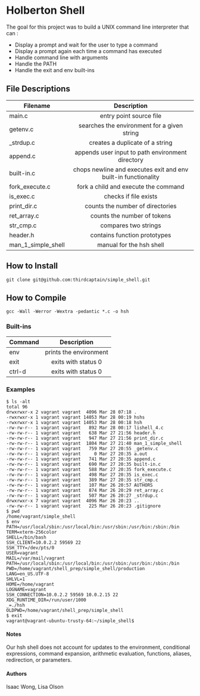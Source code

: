 # Holberton Shell 
The goal for this project was to build a UNIX command line interpreter that can :
- Display a prompt and wait for the user to type a command
- Display a prompt again each time a command has executed
- Handle command line with arguments
- Handle the PATH
- Handle the exit and env built-ins
## File Descriptions
| Filename | Description |
| ------------- |:-------------:|
| main.c | entry point source file |
| getenv.c | searches the environment for a given string |
| _strdup.c | creates a duplicate of a string |
| append.c | appends user input to path environment directory |
| built-in.c | chops newline and executes exit and env built-in functionality |
| fork_execute.c | fork a child and execute the command |
| is_exec.c | checks if file exists |
| print_dir.c | counts the number of directories |
| ret_array.c | counts the number of tokens |
| str_cmp.c | compares two strings |
| header.h | contains function prototypes |
| man_1_simple_shell | manual for the hsh shell |
 
## How to Install
``` git clone git@github.com:thirdcaptain/simple_shell.git ```
 
## How to Compile
``` gcc -Wall -Werror -Wextra -pedantic *.c -o hsh ```

### Built-ins
| Command | Description |
| ------------- |:-------------:|
| env | prints the environment |
| exit | exits with status 0 |
| ctrl-d | exits with status 0 |

### Examples
``` ./hsh  
$ ls -alt  
total 96  
drwxrwxr-x 2 vagrant vagrant  4096 Mar 28 07:18 .  
-rwxrwxr-x 1 vagrant vagrant 14053 Mar 28 00:19 hshs  
-rwxrwxr-x 1 vagrant vagrant 14053 Mar 28 00:18 hsh  
-rw-rw-r-- 1 vagrant vagrant   892 Mar 28 00:17 lishell_4.c  
-rw-rw-r-- 1 vagrant vagrant   638 Mar 27 21:56 header.h  
-rw-rw-r-- 1 vagrant vagrant   947 Mar 27 21:56 print_dir.c  
-rw-rw-r-- 1 vagrant vagrant  1804 Mar 27 21:40 man_1_simple_shell  
-rw-rw-r-- 1 vagrant vagrant   759 Mar 27 20:55 _getenv.c  
-rw-rw-r-- 1 vagrant vagrant     0 Mar 27 20:35 a.out  
-rw-rw-r-- 1 vagrant vagrant   741 Mar 27 20:35 append.c  
-rw-rw-r-- 1 vagrant vagrant   690 Mar 27 20:35 built-in.c  
-rw-rw-r-- 1 vagrant vagrant   588 Mar 27 20:35 fork_execute.c  
-rw-rw-r-- 1 vagrant vagrant   498 Mar 27 20:35 is_exec.c  
-rw-rw-r-- 1 vagrant vagrant   389 Mar 27 20:35 str_cmp.c  
-rw-rw-r-- 1 vagrant vagrant   107 Mar 26 20:57 AUTHORS  
-rw-rw-r-- 1 vagrant vagrant   874 Mar 26 20:29 ret_array.c  
-rw-rw-r-- 1 vagrant vagrant   507 Mar 26 20:27 _strdup.c  
drwxrwxr-x 7 vagrant vagrant  4096 Mar 26 20:23 ..  
-rw-rw-r-- 1 vagrant vagrant   225 Mar 26 20:23 .gitignore  
$ pwd  
/home/vagrant/simple_shell  
$ env  
PATH=/usr/local/sbin:/usr/local/bin:/usr/sbin:/usr/bin:/sbin:/bin  
TERM=xterm-256color  
SHELL=/bin/bash  
SSH_CLIENT=10.0.2.2 59569 22  
SSH_TTY=/dev/pts/0  
USER=vagrant  
MAIL=/var/mail/vagrant  
PATH=/usr/local/sbin:/usr/local/bin:/usr/sbin:/usr/bin:/sbin:/bin  
PWD=/home/vagrant/shell_prep/simple_shell/production  
LANG=en_US.UTF-8  
SHLVL=1  
HOME=/home/vagrant  
LOGNAME=vagrant  
SSH_CONNECTION=10.0.2.2 59569 10.0.2.15 22  
XDG_RUNTIME_DIR=/run/user/1000  
_=./hsh  
OLDPWD=/home/vagrant/shell_prep/simple_shell  
$ exit  
vagrant@vagrant-ubuntu-trusty-64:~/simple_shell$
```

#### Notes
Our hsh shell does not account for updates to the environment, conditional expressions, command expansion, arithmetic evaluation, functions, aliases, redirection, or parameters.

#### Authors
Isaac Wong, Lisa Olson
